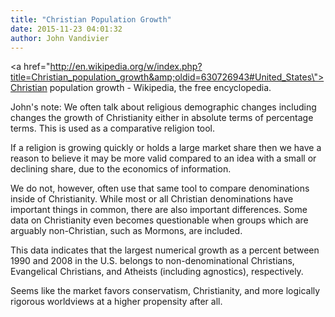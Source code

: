 ```yaml
---
title: "Christian Population Growth"
date: 2015-11-23 04:01:32
author: John Vandivier
---
```




<a href=\"http://en.wikipedia.org/w/index.php?title=Christian_population_growth&amp;oldid=630726943#United_States\">Christian population growth - Wikipedia, the free encyclopedia</a>.

John's note: We often talk about religious demographic changes including changes the growth of Christianity either in absolute terms of percentage terms. This is used as a comparative religion tool.

If a religion is growing quickly or holds a large market share then we have a reason to believe it may be more valid compared to an idea with a small or declining share, due to the economics of information.

We do not, however, often use that same tool to compare denominations inside of Christianity. While most or all Christian denominations have important things in common, there are also important differences. Some data on Christianity even becomes questionable when groups which are arguably non-Christian, such as Mormons, are included.

This data indicates that the largest numerical growth as a percent between 1990 and 2008 in the U.S. belongs to non-denominational Christians, Evangelical Christians, and Atheists (including agnostics), respectively.

Seems like the market favors conservatism, Christianity, and more logically rigorous worldviews at a higher propensity after all.